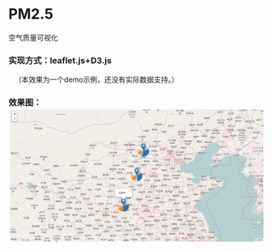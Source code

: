 # PM2.5
空气质量可视化
### 实现方式：leaflet.js+D3.js
    （本效果为一个demo示例，还没有实际数据支持。）
### 效果图：![实现效果截图](https://github.com/xiaoguo16/PM2.5/blob/master/PM2.5.png)
